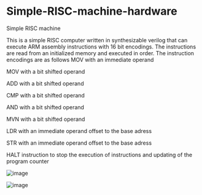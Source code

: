 # Simple-RISC-machine-hardware
Simple RISC machine

This is a simple RISC computer written in synthesizable verilog that can execute ARM assembly instructions with 16 bit encodings. The instructions are read from an initialized memory and executed in order.
The instruction encodings are as follows
MOV with an immediate operand  

MOV with a bit shifted operand  

ADD with a bit shifted operand  

CMP with a bit shifted operand  

AND with a bit shifted operand  

MVN with a bit shifted operand  

LDR with an immediate operand offset to the base adress  

STR with an immediate operand offset to the base adress  

HALT instruction to stop the execution of instructions and updating of the program counter



![image](https://user-images.githubusercontent.com/73015873/153132443-40ed14b6-0f3c-44b5-9a3c-4e7ac476b4c3.png)

![image](https://user-images.githubusercontent.com/73015873/153132624-876fba9d-bf9a-47d8-8bc1-82baf55440e9.png)




